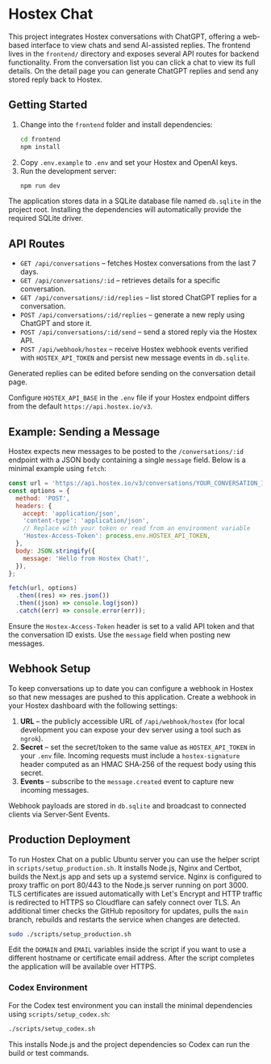 # Hostex Chat

This project integrates Hostex conversations with ChatGPT, offering a web-based interface to view chats and send AI-assisted replies. The frontend lives in the `frontend/` directory and exposes several API routes for backend functionality. From the conversation list you can click a chat to view its full details. On the detail page you can generate ChatGPT replies and send any stored reply back to Hostex.

## Getting Started

1. Change into the `frontend` folder and install dependencies:
   ```bash
   cd frontend
   npm install
   ```
2. Copy `.env.example` to `.env` and set your Hostex and OpenAI keys.
3. Run the development server:
   ```bash
   npm run dev
   ```

The application stores data in a SQLite database file named `db.sqlite` in the
project root. Installing the dependencies will automatically provide the
required SQLite driver.

## API Routes

- `GET /api/conversations` – fetches Hostex conversations from the last 7 days.
- `GET /api/conversations/:id` – retrieves details for a specific conversation.
- `GET /api/conversations/:id/replies` – list stored ChatGPT replies for a conversation.
- `POST /api/conversations/:id/replies` – generate a new reply using ChatGPT and store it.
- `POST /api/conversations/:id/send` – send a stored reply via the Hostex API.
- `POST /api/webhook/hostex` – receive Hostex webhook events verified with
  `HOSTEX_API_TOKEN` and persist new message events in `db.sqlite`.

Generated replies can be edited before sending on the conversation detail page.

Configure `HOSTEX_API_BASE` in the `.env` file if your Hostex endpoint differs from the default `https://api.hostex.io/v3`.

## Example: Sending a Message

Hostex expects new messages to be posted to the `/conversations/:id` endpoint
with a JSON body containing a single `message` field. Below is a minimal
example using `fetch`:

```javascript
const url = 'https://api.hostex.io/v3/conversations/YOUR_CONVERSATION_ID';
const options = {
  method: 'POST',
  headers: {
    accept: 'application/json',
    'content-type': 'application/json',
    // Replace with your token or read from an environment variable
    'Hostex-Access-Token': process.env.HOSTEX_API_TOKEN,
  },
  body: JSON.stringify({
    message: 'Hello from Hostex Chat!',
  }),
};

fetch(url, options)
  .then((res) => res.json())
  .then((json) => console.log(json))
  .catch((err) => console.error(err));
```

Ensure the `Hostex-Access-Token` header is set to a valid API token and that the
conversation ID exists. Use the `message` field when posting new messages.

## Webhook Setup

To keep conversations up to date you can configure a webhook in Hostex so that
new messages are pushed to this application. Create a webhook in your Hostex
dashboard with the following settings:

1. **URL** – the publicly accessible URL of `/api/webhook/hostex` (for local
   development you can expose your dev server using a tool such as `ngrok`).
2. **Secret** – set the secret/token to the same value as `HOSTEX_API_TOKEN` in
   your `.env` file. Incoming requests must include a `hostex-signature` header
   computed as an HMAC SHA‑256 of the request body using this secret.
3. **Events** – subscribe to the `message.created` event to capture new incoming
   messages.

Webhook payloads are stored in `db.sqlite` and broadcast to connected clients via
Server‑Sent Events.

## Production Deployment

To run Hostex Chat on a public Ubuntu server you can use the helper script in
`scripts/setup_production.sh`. It installs Node.js, Nginx and Certbot, builds the
Next.js app and sets up a systemd service. Nginx is configured to proxy traffic
on port 80/443 to the Node.js server running on port 3000. TLS certificates are
issued automatically with Let's Encrypt and HTTP traffic is redirected to HTTPS
so Cloudflare can safely connect over TLS. An additional timer checks the GitHub
repository for updates, pulls the `main` branch, rebuilds and restarts the
service when changes are detected.

```bash
sudo ./scripts/setup_production.sh
```

Edit the `DOMAIN` and `EMAIL` variables inside the script if you want to use a
different hostname or certificate email address. After the script completes the
application will be available over HTTPS.

### Codex Environment

For the Codex test environment you can install the minimal dependencies using
`scripts/setup_codex.sh`:

```bash
./scripts/setup_codex.sh
```

This installs Node.js and the project dependencies so Codex can run the build or
test commands.
